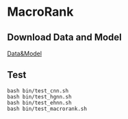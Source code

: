 # MacroRank

## Download Data and Model
[Data&Model](https://drive.google.com/drive/folders/1TKHLMwHAMXxGo2zsbVSbO51Qv1Hikc8O?usp=sharing)
## Test
```
bash bin/test_cnn.sh
bash bin/test_hgnn.sh
bash bin/test_ehnn.sh
bash bin/test_macrorank.sh
```